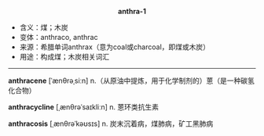 
**<center>anthra-1</center>**

- <span class="definition">含义：煤；木炭</span>
- <span class="definition">变体：anthraco, anthrac</span>
- <span class="definition">来源：希腊单词anthrax（意为coal或charcoal，即煤或木炭）</span>
- <span class="definition">用途：构成煤；木炭相关词汇</span>

---

<span class="vocabulary">**anthracene**</span> [ˈænθrəˌsiːn] n.（从原油中提炼，用于化学制剂的）蒽（是一种碳氢化合物）

<span class="vocabulary">**anthracycline**</span> [ˌænθrəˈsaɪkliːn] n. 蒽环类抗生素

<span class="vocabulary">**anthracosis**</span> [ˌænθrəˈkəʊsɪs] n. 炭末沉着病，煤肺病，矿工黑肺病


